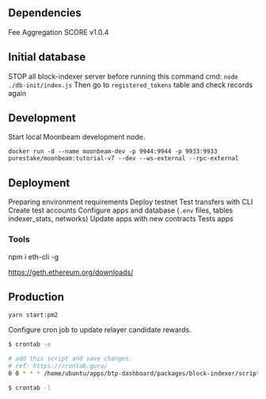 ## Dependencies

Fee Aggregation SCORE v1.0.4

## Initial database
STOP all block-indexer server before running this command
cmd: `node ./db-init/index.js`
Then go to `registered_tokens` table and check records again

## Development

Start local Moonbeam development node.

`docker run -d --name moonbeam-dev -p 9944:9944 -p 9933:9933 purestake/moonbeam:tutorial-v7 --dev --ws-external --rpc-external`

## Deployment

 Preparing environment requirements
 Deploy testnet
 Test transfers with CLI
 Create test accounts
 Configure apps and database (`.env` files, tables indexer_stats, networks)
 Update apps with new contracts
 Tests apps

### Tools

npm i eth-cli -g

https://geth.ethereum.org/downloads/

## Production

`yarn start:pm2`

Configure cron job to update relayer candidate rewards.

```bash
$ crontab -e

# add this script and save changes.
# ref: https://crontab.guru/
0 0 * * * /home/ubuntu/apps/btp-dashboard/packages/block-indexer/scripts/reward_reader.sh

$ crontab -l
```